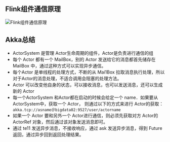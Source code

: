 
## Flink组件通信原理

![Flink组件通信原理](https://pan.zeekling.cn/flink/akka/akka_actor.png)


## Akka总结

- ActorSystem 是管理 Actor生命周期的组件，Actor是负责进行通信的组
- 每个 Actor 都有一个 MailBox，别的 Actor 发送给它的消息都首先储存在 MailBox 中，通过这种方式可以实现异步通信。
- 每个Actor 是单线程的处理方式，不断的从 Mai1Box 拉取消息执行处理，所以对于Actor的消息处理，不适合调用会阻塞的处理方法。
- Actor 可以改变他自身的状态，可以接收消息，也可以发送消息，还可以生成新的 Actor
- 每一个ActorSystem 和Actor都在启动的时候会给定一个 name．如果要从ActorSystem中，获取一个 Actor，
则通过以下的方式来进行 Actor的获取：`akka.tcp://asname＠bigdata02:9527/user/actorname`
- 如果一个 Actor 要和另外一个 Actor进行通信，则必须先获取对方 Actor的 ActorRef 对象，然后通过该对象发送消息即可。
- 通过 te11 发送异步消息，不接收响应，通过 ask 发送异步消息，得到 Future 返回，通过异步回到返回处理结果。




